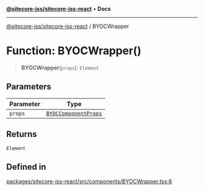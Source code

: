 [**@sitecore-jss/sitecore-jss-react**](../README.md) • **Docs**

***

[@sitecore-jss/sitecore-jss-react](../README.md) / BYOCWrapper

# Function: BYOCWrapper()

> **BYOCWrapper**(`props`): `Element`

## Parameters

| Parameter | Type |
| ------ | ------ |
| `props` | [`BYOCComponentProps`](../type-aliases/BYOCComponentProps.md) |

## Returns

`Element`

## Defined in

[packages/sitecore-jss-react/src/components/BYOCWrapper.tsx:6](https://github.com/Sitecore/jss/blob/aada8f2ba5c16b0e3ec15bd9f2808f35e24c280f/packages/sitecore-jss-react/src/components/BYOCWrapper.tsx#L6)
